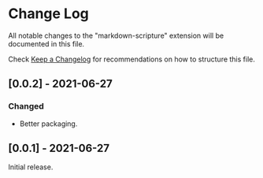 # Change Log

All notable changes to the "markdown-scripture" extension will be documented in this file.

Check [Keep a Changelog](http://keepachangelog.com/) for recommendations on how to structure this file.

## [0.0.2] - 2021-06-27

### Changed

- Better packaging.

## [0.0.1] - 2021-06-27

Initial release.